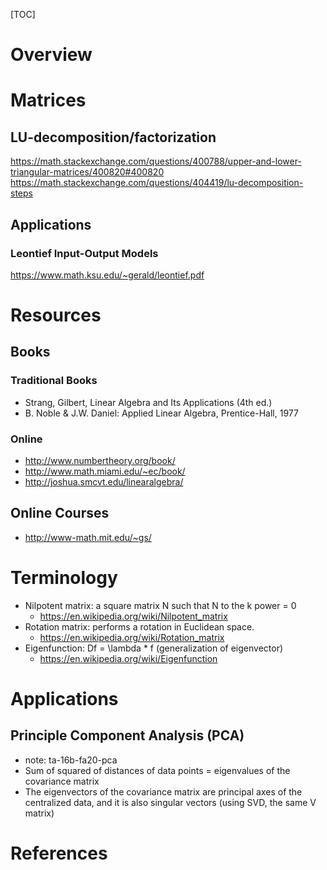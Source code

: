 [TOC]

# Overview

# Matrices

## LU-decomposition/factorization

https://math.stackexchange.com/questions/400788/upper-and-lower-triangular-matrices/400820#400820
https://math.stackexchange.com/questions/404419/lu-decomposition-steps

## Applications

### Leontief Input-Output Models

https://www.math.ksu.edu/~gerald/leontief.pdf

# Resources

## Books

### Traditional Books

- Strang, Gilbert, Linear Algebra and Its Applications (4th ed.)
- B. Noble & J.W. Daniel: Applied Linear Algebra, Prentice-Hall, 1977

### Online

- http://www.numbertheory.org/book/
- http://www.math.miami.edu/~ec/book/
- http://joshua.smcvt.edu/linearalgebra/


## Online Courses

- http://www-math.mit.edu/~gs/

# Terminology

- Nilpotent matrix: a square matrix N such that N to the k power = 0
    + https://en.wikipedia.org/wiki/Nilpotent_matrix
- Rotation matrix: performs a rotation in Euclidean space.
    + https://en.wikipedia.org/wiki/Rotation_matrix
- Eigenfunction: Df = \lambda * f (generalization of eigenvector)
    + https://en.wikipedia.org/wiki/Eigenfunction

# Applications

## Principle Component Analysis (PCA)

- note: ta-16b-fa20-pca
- Sum of squared of distances of data points = eigenvalues of the
  covariance matrix
- The eigenvectors of the covariance matrix are principal axes of the
  centralized data, and it is also singular vectors (using SVD, the same
  V matrix)

# References

[outer-product]: https://en.wikipedia.org/wiki/Outer_product
